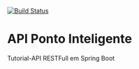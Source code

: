 [![Build Status](https://travis-ci.org/renatocruzmartins/ponto-inteligente-api.svg?branch=master)](https://travis-ci.org/renatocruzmartins/ponto-inteligente-api)

# API Ponto Inteligente
Tutorial-API RESTFull em Spring Boot
